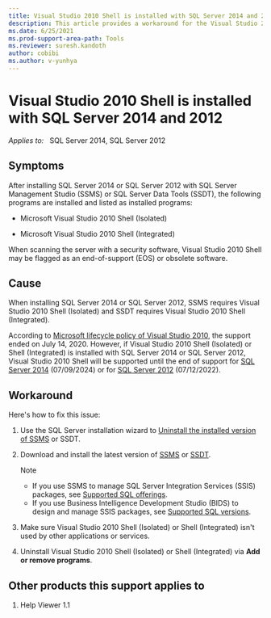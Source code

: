 ```yaml
---
title: Visual Studio 2010 Shell is installed with SQL Server 2014 and 2012 
description: This article provides a workaround for the Visual Studio 2010 Shell end-of-support warning that occurs when you scan the server with a security software.
ms.date: 6/25/2021
ms.prod-support-area-path: Tools
ms.reviewer: suresh.kandoth
author: cobibi
ms.author: v-yunhya
---
```


# Visual Studio 2010 Shell is installed with SQL Server 2014 and 2012

_Applies to:_ &nbsp; SQL Server 2014, SQL Server 2012

## Symptoms

After installing SQL Server 2014 or SQL Server 2012 with SQL Server Management Studio (SSMS) or SQL Server Data Tools (SSDT), the following programs are installed and listed as installed programs:

- Microsoft Visual Studio 2010 Shell (Isolated)  

- Microsoft Visual Studio 2010 Shell (Integrated)  

When scanning the server with a security software, Visual Studio 2010 Shell may be flagged as an end-of-support (EOS) or obsolete software.

## Cause

When installing SQL Server 2014 or SQL Server 2012, SSMS requires Visual Studio 2010 Shell (Isolated) and SSDT requires Visual Studio 2010 Shell (Integrated).

According to [Microsoft lifecycle policy of Visual Studio 2010](/lifecycle/products/visual-studio-2010), the support ended on July 14, 2020. However, if Visual Studio 2010 Shell (Isolated) or Shell (Integrated) is installed with SQL Server 2014 or SQL Server 2012, Visual Studio 2010 Shell will be supported until the end of support for [SQL Server 2014](/lifecycle/products/sql-server-2014) (07/09/2024) or for [SQL Server 2012](/lifecycle/products/microsoft-sql-server-2012) (07/12/2022).

## Workaround

Here's how to fix this issue:

1. Use the SQL Server installation wizard to [Uninstall the installed version of SSMS](/troubleshoot/sql/ssms/uninstall-management-studio) or SSDT.

1. Download and install the latest version of [SSMS](/sql/ssms/download-sql-server-management-studio-ssms) or [SSDT](/sql/ssdt/download-sql-server-data-tools-ssdt).

    > [!NOTE]
    >
    > - If you use SSMS to manage SQL Server Integration Services (SSIS) packages, see [Supported SQL offerings](/sql/ssms/download-sql-server-management-studio-ssms#supported-sql-offerings).
    > - If you use Business Intelligence Development Studio (BIDS) to design and manage SSIS packages, see [Supported SQL versions](/sql/ssdt/download-sql-server-data-tools-ssdt#supported-sql-versions).

1. Make sure Visual Studio 2010 Shell (Isolated) or Shell (Integrated) isn't used by other applications or services.

1. Uninstall Visual Studio 2010 Shell (Isolated) or Shell (Integrated) via **Add or remove programs**.

## Other products this support applies to

1. Help Viewer 1.1
